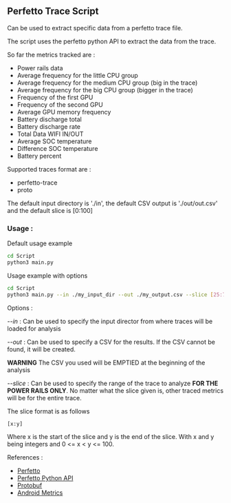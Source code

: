 ## Perfetto Trace Script

Can be used to extract specific data from a perfetto trace file.

The script uses the perfetto python API to extract the data from the trace.

So far the metrics tracked are : 
- Power rails data
- Average frequency for the little CPU group
- Average frequency for the medium CPU group (big in the trace)
- Average frequency for the big CPU group (bigger in the trace)
- Frequency of the first GPU
- Frequency of the second GPU
- Average GPU memory frequency
- Battery discharge total
- Battery discharge rate
- Total Data WIFI IN/OUT
- Average SOC temperature
- Difference SOC temperature
- Battery percent

Supported traces format are :
- perfetto-trace
- proto

The default input directory is './in', the default CSV output is './out/out.csv' and the default slice is [0:100]

### Usage : 

Default usage example
```bash
cd Script
python3 main.py       
```

Usage example with options
```bash
cd Script
python3 main.py --in ./my_input_dir --out ./my_output.csv --slice [25:75]   
```

Options :

*--in* : Can be used to specify the input director from where traces will be loaded for analysis

*--out* : Can be used to specify a CSV for the results. If the CSV cannot be found, it will be created.

**WARNING** The CSV you used will be EMPTIED at the beginning of the analysis

*--slice* : Can be used to specify the range of the trace to analyze **FOR THE POWER RAILS ONLY**. 
No matter what the slice given is, other traced metrics will be for the entire trace.

The slice format is as follows 
```bash
[x:y]
```
Where x is the start of the slice and y is the end of the slice.
With x and y being integers and 0 <= x < y <= 100.

References :
- [Perfetto](https://perfetto.dev/)
- [Perfetto Python API](https://perfetto.dev/docs/analysis/trace-processor-python)
- [Protobuf](https://protobuf.dev/getting-started/pythontutorial/)
- [Android Metrics](https://cs.android.com/android/platform/superproject/main/+/main:external/perfetto/protos/perfetto/metrics/metrics.proto;l=163?q=powrails&sq=&ss=android%2Fplatform%2Fsuperproject%2Fmain&hl=fr)


